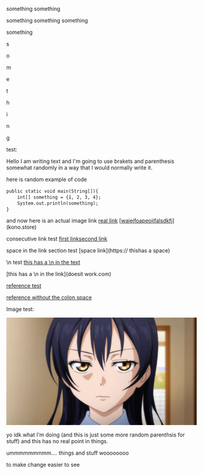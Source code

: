 something something

something something something

something

s

o

m

e

t

h

i

n

g




test:

Hello I am writing text and I'm going to use brakets and parenthesis somewhat randomly in a way that I would normally write it.

here is random example of code 
```
public static void main(String[]){
    int[] something = {1, 2, 3, 4};
    System.out.println(something);
}
```

and now here is an actual image link
[real link](https://thisisanimage.html)
[[waiejfoapeoijfalsdkfj](asdfasfweijfoa)](kono.store)

consecutive link test [first link](https://www.youtube.com)[second link](https://jstris.jezevec10.com)

space in the link section test [space link](https:// thishas a space)

\n test [
    this has a \n in the text
](doesitwork.com)

[this has a \n in the link](doesit
work.com)

[reference test][ref]

[reference without the colon space][ref2]


Image test:

![another umi bc I can](umimad.png)

yo idk what I'm doing (and this is just some more random parenthsis for stuff)
and this has no real point in things.

ummmmmmmmm....
things and stuff woooooooo


to make change easier to see

[ref]: https://monkeytype.com
[ref2]:https://10fastfingers.com
